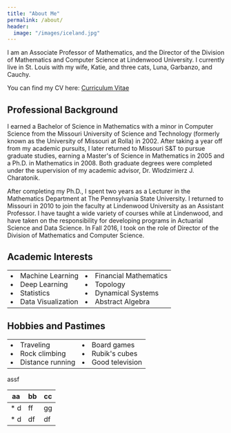 ```yaml
---
title: "About Me"
permalink: /about/
header:
  image: "/images/iceland.jpg"
---
```


I am an Associate Professor of Mathematics, and the Director of the Division of Mathematics and Computer Science at Lindenwood University. I currently live in St. Louis with my wife, Katie, and three cats, Luna, Garbanzo, and Cauchy.

You can find my CV here: [Curriculum Vitae](/misc/cv.pdf)

<h2>Professional Background</h2>

I earned a Bachelor of Science in Mathematics with a minor in Computer Science from the Missouri University of Science and Technology (formerly known as the University of Missouri at Rolla) in 2002. After taking a year off from my academic pursuits, I later returned to Missouri S&T to pursue graduate studies, earning a Master's of Science in Mathematics in 2005 and a Ph.D. in Mathematics in 2008. Both graduate degrees were completed under the supervision of my academic advisor, Dr. Wlodzimierz J. Charatonik.

After completing my Ph.D., I spent two years as a Lecturer in the Mathematics Department at The Pennsylvania State University. I returned to Missouri in 2010 to join the faculty at Lindenwood University as an Assistant Professor. I have taught a wide variety of courses while at Lindenwood, and have taken on the responsibility for developing programs in Actuarial Science and Data Science. In Fall 2016, I took on the role of Director of the Division of Mathematics and Computer Science.

<h2>Academic Interests</h2>

<table border="0">
    <tr>
        <td>
            <li> Machine Learning
            <li> Deep Learning
            <li> Statistics
            <li> Data Visualization    
        </td>
        <td>
            <li> Financial Mathematics
            <li> Topology
            <li> Dynamical Systems
            <li> Abstract Algebra  
        </td>
    </tr>
</table>


<h2>Hobbies and Pastimes</h2>

<table>
    <tr>
        <td>
<li> Traveling
<li> Rock climbing
<li> Distance running
        </td>
        <td>
            <li> Board games
            <li> Rubik's cubes
            <li> Good television
        </td>
    </tr>
</table>


assf


aa|bb|cc
--|--|--
* d |ff|gg
* d | df | df 
